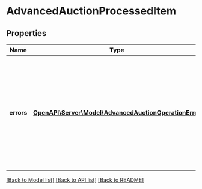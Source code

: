 # AdvancedAuctionProcessedItem

## Properties
Name | Type | Description | Notes
------------ | ------------- | ------------- | -------------
**errors** | [**OpenAPI\Server\Model\AdvancedAuctionOperationError**](AdvancedAuctionOperationError.md) | Array with validation errors for the supplied item bid option modification operation. A non empty errors list means this single item operation was not applied. | [optional] 

[[Back to Model list]](../README.md#documentation-for-models) [[Back to API list]](../README.md#documentation-for-api-endpoints) [[Back to README]](../README.md)


